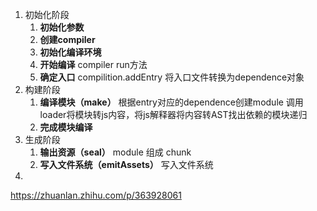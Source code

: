 1. 初始化阶段
   1. **初始化参数**
   2. **创建compiler**
   3. **初始化编译环境**
   4. **开始编译** compiler run方法
   5. **确定入口** compilition.addEntry 将入口文件转换为dependence对象
2. 构建阶段
   1. **编译模块（make）** 根据entry对应的dependence创建module 调用loader将模块转js内容，将js解释器将内容转AST找出依赖的模块递归
   2. **完成模块编译** 
3. 生成阶段
   1. **输出资源（seal）** module 组成 chunk 
   2. **写入文件系统（emitAssets）** 写入文件系统
4. 











https://zhuanlan.zhihu.com/p/363928061